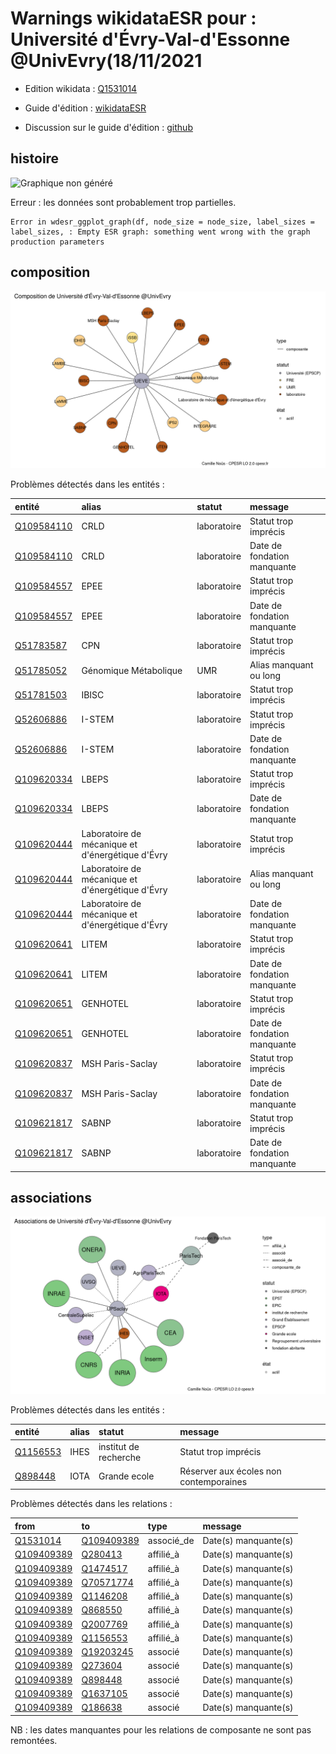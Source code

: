 Warnings wikidataESR pour : Université d'Évry-Val-d'Essonne @UnivEvry(18/11/2021
================

- Edition wikidata : [Q1531014](https://www.wikidata.org/wiki/Q1531014)
- Guide d'édition : [wikidataESR](https://github.com/cpesr/wikidataESR/)

- Discussion sur le guide d'édition : [github](https://github.com/cpesr/wikidataESR/issues)



## histoire 

![Graphique non généré](Q1531014-histoire.png) 

 


Erreur : les données sont probablement trop partielles.
```
Error in wdesr_ggplot_graph(df, node_size = node_size, label_sizes = label_sizes, : Empty ESR graph: something went wrong with the graph production parameters

``` 



## composition 

![Graphique non généré](Q1531014-composition.png) 

Problèmes détectés dans les entités :

|entité                                                 |alias                                            |statut      |message                     |
|:------------------------------------------------------|:------------------------------------------------|:-----------|:---------------------------|
|[Q109584110](https://www.wikidata.org/wiki/Q109584110) |CRLD                                             |laboratoire |Statut trop imprécis        |
|[Q109584110](https://www.wikidata.org/wiki/Q109584110) |CRLD                                             |laboratoire |Date de fondation manquante |
|[Q109584557](https://www.wikidata.org/wiki/Q109584557) |EPEE                                             |laboratoire |Statut trop imprécis        |
|[Q109584557](https://www.wikidata.org/wiki/Q109584557) |EPEE                                             |laboratoire |Date de fondation manquante |
|[Q51783587](https://www.wikidata.org/wiki/Q51783587)   |CPN                                              |laboratoire |Statut trop imprécis        |
|[Q51785052](https://www.wikidata.org/wiki/Q51785052)   |Génomique Métabolique                            |UMR         |Alias manquant ou long      |
|[Q51781503](https://www.wikidata.org/wiki/Q51781503)   |IBISC                                            |laboratoire |Statut trop imprécis        |
|[Q52606886](https://www.wikidata.org/wiki/Q52606886)   |I-STEM                                           |laboratoire |Statut trop imprécis        |
|[Q52606886](https://www.wikidata.org/wiki/Q52606886)   |I-STEM                                           |laboratoire |Date de fondation manquante |
|[Q109620334](https://www.wikidata.org/wiki/Q109620334) |LBEPS                                            |laboratoire |Statut trop imprécis        |
|[Q109620334](https://www.wikidata.org/wiki/Q109620334) |LBEPS                                            |laboratoire |Date de fondation manquante |
|[Q109620444](https://www.wikidata.org/wiki/Q109620444) |Laboratoire de mécanique et d'énergétique d'Évry |laboratoire |Statut trop imprécis        |
|[Q109620444](https://www.wikidata.org/wiki/Q109620444) |Laboratoire de mécanique et d'énergétique d'Évry |laboratoire |Alias manquant ou long      |
|[Q109620444](https://www.wikidata.org/wiki/Q109620444) |Laboratoire de mécanique et d'énergétique d'Évry |laboratoire |Date de fondation manquante |
|[Q109620641](https://www.wikidata.org/wiki/Q109620641) |LITEM                                            |laboratoire |Statut trop imprécis        |
|[Q109620641](https://www.wikidata.org/wiki/Q109620641) |LITEM                                            |laboratoire |Date de fondation manquante |
|[Q109620651](https://www.wikidata.org/wiki/Q109620651) |GENHOTEL                                         |laboratoire |Statut trop imprécis        |
|[Q109620651](https://www.wikidata.org/wiki/Q109620651) |GENHOTEL                                         |laboratoire |Date de fondation manquante |
|[Q109620837](https://www.wikidata.org/wiki/Q109620837) |MSH Paris-Saclay                                 |laboratoire |Statut trop imprécis        |
|[Q109620837](https://www.wikidata.org/wiki/Q109620837) |MSH Paris-Saclay                                 |laboratoire |Date de fondation manquante |
|[Q109621817](https://www.wikidata.org/wiki/Q109621817) |SABNP                                            |laboratoire |Statut trop imprécis        |
|[Q109621817](https://www.wikidata.org/wiki/Q109621817) |SABNP                                            |laboratoire |Date de fondation manquante |

 



## associations 

![Graphique non généré](Q1531014-associations.png) 

Problèmes détectés dans les entités :

|entité                                             |alias |statut                |message                                |
|:--------------------------------------------------|:-----|:---------------------|:--------------------------------------|
|[Q1156553](https://www.wikidata.org/wiki/Q1156553) |IHES  |institut de recherche |Statut trop imprécis                   |
|[Q898448](https://www.wikidata.org/wiki/Q898448)   |IOTA  |Grande ecole          |Réserver aux écoles non contemporaines |

Problèmes détectés dans les relations :

|from                                                   |to                                                     |type       |message              |
|:------------------------------------------------------|:------------------------------------------------------|:----------|:--------------------|
|[Q1531014](https://www.wikidata.org/wiki/Q1531014)     |[Q109409389](https://www.wikidata.org/wiki/Q109409389) |associé_de |Date(s) manquante(s) |
|[Q109409389](https://www.wikidata.org/wiki/Q109409389) |[Q280413](https://www.wikidata.org/wiki/Q280413)       |affilié_à  |Date(s) manquante(s) |
|[Q109409389](https://www.wikidata.org/wiki/Q109409389) |[Q1474517](https://www.wikidata.org/wiki/Q1474517)     |affilié_à  |Date(s) manquante(s) |
|[Q109409389](https://www.wikidata.org/wiki/Q109409389) |[Q70571774](https://www.wikidata.org/wiki/Q70571774)   |affilié_à  |Date(s) manquante(s) |
|[Q109409389](https://www.wikidata.org/wiki/Q109409389) |[Q1146208](https://www.wikidata.org/wiki/Q1146208)     |affilié_à  |Date(s) manquante(s) |
|[Q109409389](https://www.wikidata.org/wiki/Q109409389) |[Q868550](https://www.wikidata.org/wiki/Q868550)       |affilié_à  |Date(s) manquante(s) |
|[Q109409389](https://www.wikidata.org/wiki/Q109409389) |[Q2007769](https://www.wikidata.org/wiki/Q2007769)     |affilié_à  |Date(s) manquante(s) |
|[Q109409389](https://www.wikidata.org/wiki/Q109409389) |[Q1156553](https://www.wikidata.org/wiki/Q1156553)     |affilié_à  |Date(s) manquante(s) |
|[Q109409389](https://www.wikidata.org/wiki/Q109409389) |[Q19203245](https://www.wikidata.org/wiki/Q19203245)   |associé    |Date(s) manquante(s) |
|[Q109409389](https://www.wikidata.org/wiki/Q109409389) |[Q273604](https://www.wikidata.org/wiki/Q273604)       |associé    |Date(s) manquante(s) |
|[Q109409389](https://www.wikidata.org/wiki/Q109409389) |[Q898448](https://www.wikidata.org/wiki/Q898448)       |associé    |Date(s) manquante(s) |
|[Q109409389](https://www.wikidata.org/wiki/Q109409389) |[Q1637105](https://www.wikidata.org/wiki/Q1637105)     |associé    |Date(s) manquante(s) |
|[Q109409389](https://www.wikidata.org/wiki/Q109409389) |[Q186638](https://www.wikidata.org/wiki/Q186638)       |associé    |Date(s) manquante(s) |

NB : les dates manquantes pour les relations de composante ne sont pas remontées. 


